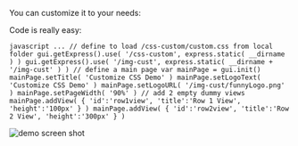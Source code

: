 You can customize it to your needs:

Code is really easy:

``javascript
...
// define to load /css-custom/custom.css from local folder
gui.getExpress().use( '/css-custom', express.static( __dirname ) )
gui.getExpress().use( '/img-cust', express.static( __dirname + '/img-cust' ) )
// define a main page
var mainPage = gui.init()
mainPage.setTitle( 'Customize CSS Demo' )
mainPage.setLogoText( 'Customize CSS Demo' )
mainPage.setLogoURL( '/img-cust/funnyLogo.png' )
mainPage.setPageWidth( '90%' )
// add 2 empty dummy views  
mainPage.addView( { 'id':'row1view', 'title':'Row 1 View', 'height':'100px' } )
mainPage.addView( { 'id':'row2view', 'title':'Row 2 View', 'height':'300px' } )
``

![demo screen shot](https://raw.githubusercontent.com/ma-ha/easy-web-app/master/examples/custom-css/CustomCSS-ScreenShot.png)


